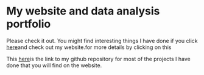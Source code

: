 # My website and data analysis portfolio

Please check it out. You might find interesting things I have done if you click [here](https://doreen-code.github.io/DoreenKalembe-MADA-portifolio/)and check out my website.for more details by clicking on this  

This [here](https://github.com/Doreen-code/DoreenKalembe-MADA-portifolio)is the link to my github repository for most of the projects I have done that you will find on the website.
